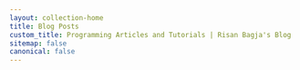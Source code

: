 ```yaml
---
layout: collection-home
title: Blog Posts
custom_title: Programming Articles and Tutorials | Risan Bagja's Blog
sitemap: false
canonical: false
---
```


